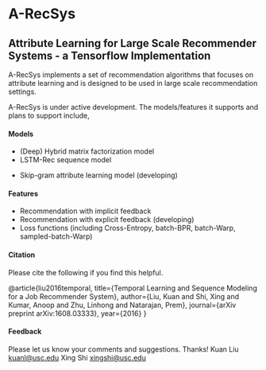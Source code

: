 # A-RecSys
## Attribute Learning for Large Scale Recommender Systems - a Tensorflow Implementation

A-RecSys implements a set of recommendation algorithms that focuses on attribute learning and is designed to be used in large scale recommendation settings.

A-RecSys is under active development. The models/features it supports and plans to support include,

#### Models
+ (Deep) Hybrid matrix factorization model
+ LSTM-Rec sequence model
* Skip-gram attribute learning model (developing)

#### Features
+ Recommendation with implicit feedback
+ Recommendation with explicit feedback (developing)
+ Loss functions (including Cross-Entropy, batch-BPR, batch-Warp, sampled-batch-Warp)

#### Citation
Please cite the following if you find this helpful.

@article{liu2016temporal,
  title={Temporal Learning and Sequence Modeling for a Job Recommender System},
  author={Liu, Kuan and Shi, Xing and Kumar, Anoop and Zhu, Linhong and Natarajan, Prem},
  journal={arXiv preprint arXiv:1608.03333},
  year={2016}
}

#### Feedback
Please let us know your comments and suggestions. Thanks!
Kuan Liu kuanl@usc.edu
Xing Shi xingshi@usc.edu
